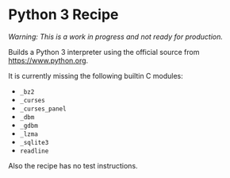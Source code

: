 # Python 3 Recipe

*Warning: This is a work in progress and not ready for production.*

Builds a Python 3 interpreter using the official source from
https://www.python.org.

It is currently missing the following builtin C modules:

* `_bz2`
* `_curses`
* `_curses_panel`
* `_dbm`
* `_gdbm`
* `_lzma`
* `_sqlite3`
* `readline`

Also the recipe has no test instructions.
